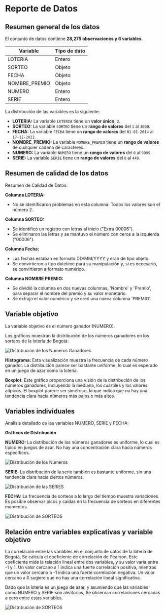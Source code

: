 # Reporte de Datos


## Resumen general de los datos

El conjunto de datos contiene **28,275 observaciones y 6 variables**.

| Variable | Tipo de dato |
|---|---|
| LOTERIA | Entero |
| SORTEO | Objeto |
| FECHA | Objeto |
| NOMBRE_PREMIO | Objeto |
| NUMERO | Entero |
| SERIE | Entero |

La distribución de las variables es la siguiente:

* **LOTERIA:** La variable `LOTERIA` tiene un **valor único**, `2`.
* **SORTEO:** La variable `SORTEO` tiene un **rango de valores** del `1` al `3000`.
* **FECHA:** La variable `FECHA` tiene un **rango de valores** del `01-01-2014` al `17-12-2022`.
* **NOMBRE_PREMIO:** La variable `NOMBRE_PREMIO` tiene un **rango de valores** de cualquier cadena de caracteres.
* **NUMERO:** La variable `NUMERO` tiene un **rango de valores** del `0` al `9999`.
* **SERIE:** La variable `SERIE` tiene un **rango de valores** del `0` al `449`.

## Resumen de calidad de los datos

Resumen de Calidad de Datos:

**Columna LOTERIA:**

+ No se identificaron problemas en esta columna. Todos los valores son el número 2.

**Columna SORTEO:**

+ Se identificó un registro con letras al inicio ("Extra 00006").
+ Se eliminaron las letras y se mantuvo el número con ceros a la izquierda ("00006").

**Columna Fecha:**

+ Las fechas estaban en formato DD/MM/YYYY y eran de tipo objeto.
+ Se convirtieron a tipo datetime para su manipulación y, si es necesario, se convirtieron a formato numérico.

**Columna NOMBRE PREMIO:**

+ Se dividió la columna en dos nuevas columnas, 'Nombre' y 'Premio', para separar el nombre del premio y su valor monetario.
+ Se extrajo el valor numérico y se creó una nueva columna 'PREMIO'.



## Variable objetivo

La variable objetivo es el número ganador (NUMERO).

Los gráficos muestran la distribución de los números ganadores en los sorteos de la lotería de Bogotá:

![Distribución de los Números Ganadores](data/graficos_loteria.png)

**Histograma:** Esta visualización muestra la frecuencia de cada número ganador. La distribución parece ser bastante uniforme, lo cual es esperado en un juego de azar como la lotería.

**Boxplot:** Este gráfico proporciona una visión de la distribución de los números ganadores, incluyendo la mediana, los cuartiles y los valores atípicos. El boxplot parece ser simétrico, lo que indica que no hay una tendencia clara hacia números más bajos o más altos.

## Variables individuales

Análisis detallado de las variables NUMERO, SERIE y FECHA:

**Gráficos de Distribución**

**NUMERO:** La distribución de los números ganadores es uniforme, lo cual es típico en juegos de azar. No hay una concentración clara hacia números específicos.

![Distribución de los Números](data/grafico_numero.png)

**SERIE:** La distribución de la serie también es bastante uniforme, sin una tendencia clara hacia ciertos números.

![Distribución de las SERIES](data/grafico_serie.png)

**FECHA:** La frecuencia de sorteos a lo largo del tiempo muestra variaciones. Es posible observar picos y caídas en la frecuencia de sorteos en diferentes momentos.

![Distribución de SORTEOS](data/grafico_fecha.png)


## Relación entre variables explicativas y variable objetivo

La correlación entre las variables en el conjunto de datos de la lotería de Bogotá, Se calcula el coeficiente de correlación de Pearson. Este coeficiente mide la relación lineal entre dos variables, y su valor varía entre -1 y 1. Un valor cercano a 1 indica una fuerte correlación positiva, mientras que un valor cercano a -1 indica una fuerte correlación negativa. Un valor cercano a 0 sugiere que no hay una correlación lineal significativa.

Dado que la lotería es un juego de azar, y asumiendo que las variables como NUMERO y SERIE son aleatorias, Se observan correlaciones cercanas a cero entre estas variables.

![Distribución de SORTEOS](data/matriz_correlacion.png)
